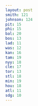 ```yaml
---
layout: post
smith: 121
johnson: 124
pit: 15
phi: 15
bal: 20
bos: 13
lad: 11
was: 12
kan: 16
tam: 19
nyy: 18
cle: 17
tor: 13
stl: 18
min: 19
hou: 18
atl: 11
sdg: 10
---
```

